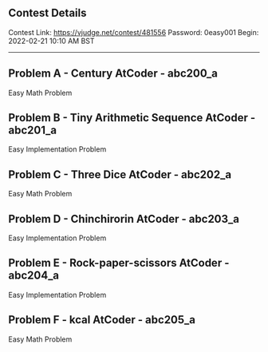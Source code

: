 ## Contest Details

Contest Link: https://vjudge.net/contest/481556
Password: 0easy001
Begin: 2022-02-21 10:10 AM BST

---

## Problem A - Century AtCoder - abc200_a 

Easy Math Problem

## Problem B - Tiny Arithmetic Sequence AtCoder - abc201_a 

Easy Implementation Problem

## Problem C - Three Dice AtCoder - abc202_a 

Easy Math Problem

## Problem D - Chinchirorin AtCoder - abc203_a 

Easy Implementation Problem

## Problem E - Rock-paper-scissors AtCoder - abc204_a 

Easy Implementation Problem

## Problem F - kcal AtCoder - abc205_a 

Easy Math Problem
